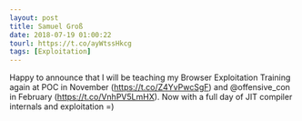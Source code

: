 ```yaml
---
layout: post
title: Samuel Groß
date: 2018-07-19 01:00:22
tourl: https://t.co/ayWtssHkcg
tags: [Exploitation]
---
```

Happy to announce that I will be teaching my Browser Exploitation Training again at POC in November (https://t.co/Z4YvPwcSgF) and @offensive_con in February (https://t.co/VnhPV5LmHX). Now with a full day of JIT compiler internals and exploitation =)
